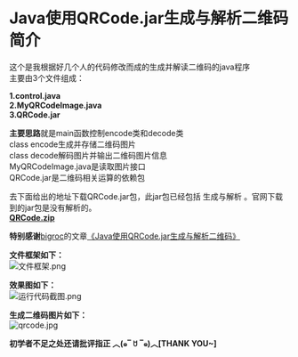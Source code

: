 # Java使用QRCode.jar生成与解析二维码简介

这个是我根据好几个人的代码修改而成的生成并解读二维码的java程序   
主要由3个文件组成：   
   
**1.control.java**   
**2.MyQRCodeImage.java**   
**3.QRCode.jar**   
   
**主要思路**就是main函数控制encode类和decode类   
class encode生成并存储二维码图片   
class decode解码图片并输出二维码图片信息   
MyQRCodeImage.java是读取图片接口   
QRCode.jar是二维码相关运算的依赖包   
   
去下面给出的地址下载QRCode.jar包，此jar包已经包括 生成与解析 。官网下载到的jar包是没有解析的。   
[**QRCode.zip**](https://files.cnblogs.com/files/bigroc/QRCode.zip)   
   
**特别感谢**[bigroc](https://www.cnblogs.com/bigroc/)的文章[《Java使用QRCode.jar生成与解析二维码》](http://www.cnblogs.com/bigroc/p/7496995.html)   
   
**文件框架如下：**   
![文件框架.png](https://upload-images.jianshu.io/upload_images/7728717-78a61087542051ac.png?imageMogr2/auto-orient/strip%7CimageView2/2/w/1240)   
   
**效果图如下：**    
![运行代码截图.png](https://upload-images.jianshu.io/upload_images/7728717-efbdd8a0da01b960.png?imageMogr2/auto-orient/strip%7CimageView2/2/w/1240) 
   
**生成二维码图片如下：**   
![qrcode.jpg](https://upload-images.jianshu.io/upload_images/7728717-187c433d121096de.jpg?imageMogr2/auto-orient/strip%7CimageView2/2/w/1240) 
   
**初学者不足之处还请批评指正 ︿(๑‾ ꇴ ‾๑)︿[THANK YOU~]**
